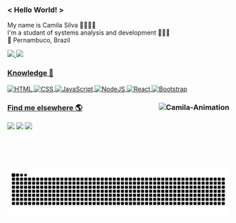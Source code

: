 ### < Hello World! >
My name is Camila Silva 👩🏽🇧🇷 <br>
I'm a studant of systems analysis and development 👩🏽‍💻 <br>
📍 Pernambuco, Brazil <br>
  
<div>
  <a href="https://github.com/camilams27">
    <img height="180em" src="https://github-readme-stats.vercel.app/api?username=camilams27&show_icons=true&theme=chartreuse-dark&include_all_commits=true&count_private=true"/>      
  <img height="180em" src="https://github-readme-stats.vercel.app/api/top-langs/?username=camilams27&layout=compact&langs_count=7&theme=chartreuse-dark"/>
</div>
  
### Knowledge 🧠
  <div style="display:inline_block">
      <img align="center" alt="HTML" height="50" width="50" src="https://img.icons8.com/color/2x/html-5.png"/>
      <img align="center" alt="CSS" height="50" width="50" src="https://img.icons8.com/color/48/000000/css3.png"/>
      <img align="center" alt="JavaScript" height="50" width="50" src="https://img.icons8.com/color/48/000000/javascript--v2.png"/> 
      <img align="center" alt="NodeJS" height="50" width="50" src="https://img.icons8.com/fluency/48/000000/node-js.png"/>
      <img align="center" alt="React" height="50" width="50" src="https://img.icons8.com/color/48/4a90e2/react-native.png"/>
      <img align="center" alt="Bootstrap" height="50" width="50" src="https://img.icons8.com/color/48/000000/bootstrap.png"/>
  </div>
  
<div style="display:inline_block">
    
  ### Find me elsewhere 🌎      <a href="https://github.com/camilams27"><img align="right" alt="Camila-Animation" src="https://i.picasion.com/pic91/6361b75c88ba96505e287fa9833686a9.gif" widht="150" height="150"></a>
 
  <a href="https://instagram.com/camii.las" target="_blank"><img src="https://img.shields.io/badge/-Instagram-%23E4405F?style=for-the-badge&logo=instagram&logoColor=white" target="_blank"></a>
  <a href = "mailto:camilamariasilva.2021@gmail.com" target="_blank"><img src="https://img.shields.io/badge/-Gmail-%23333?style=for-the-badge&logo=gmail&logoColor=white" target="_blank"></a>
  <a href="https://www.linkedin.com/in/camila-silva-8968aa1b3/" target="_blank"><img src="https://img.shields.io/badge/-LinkedIn-%230077B5?style=for-the-badge&logo=linkedin&logoColor=white" target="_blank"></a>
<!--   <a href="www.google.com" target="_blank"><img src="https://img.shields.io/badge/Telegram-2CA5E0?style=for-the-badge&logo=telegram&logoColor=white" target="_blank"></a> -->
  
  ![Snake animation](https://github.com/camilams27/camilams27/blob/output/github-contribution-grid-snake.svg)
</div>

  
  
